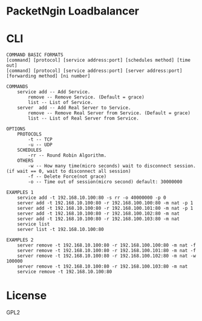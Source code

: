 # PacketNgin Loadbalancer

# CLI
	COMMAND BASIC FORMATS
	[command] [protocol] [service address:port] [schedules method] [time out]
	[command] [protocol] [service address:port] [server address:port] [forwarding method] [ni number]

	COMMANDS
		service add -- Add Service.
			remove -- Remove Service. (Default = grace)
			list -- List of Service.
		server	add -- Add Real Server to Service.
			remove -- Remove Real Server from Service. (Default = grace)
			list -- List of Real Server from Service.

	OPTIONS
		PROTOCOLS
			-t -- TCP
			-u -- UDP
		SCHEDULES
			-rr -- Round Robin Algorithm.
		OTHERS
			-w -- How many time(micro seconds) wait to disconnect session. (if wait == 0, wait to disconnect all session)
			-f -- Delete Force(not grace)
			-o -- Time out of session(micro second) default: 30000000

	EXAMPLES 1
		service add -t 192.168.10.100:80 -s rr -o 40000000 -p 0
		server add -t 192.168.10.100:80 -r 192.168.100.100:80 -m nat -p 1
		server add -t 192.168.10.100:80 -r 192.168.100.101:80 -m nat -p 1
		server add -t 192.168.10.100:80 -r 192.168.100.102:80 -m nat
		server add -t 192.168.10.100:80 -r 192.168.100.103:80 -m nat
		service list
		server list -t 192.168.10.100:80

	EXAMPLES 2
		server remove -t 192.168.10.100:80 -r 192.168.100.100:80 -m nat -f
		server remove -t 192.168.10.100:80 -r 192.168.100.101:80 -m nat -f
		server remove -t 192.168.10.100:80 -r 192.168.100.102:80 -m nat -w 100000
		server remove -t 192.168.10.100:80 -r 192.168.100.103:80 -m nat 
		service remove -t 192.168.10.100:80
# License
GPL2
